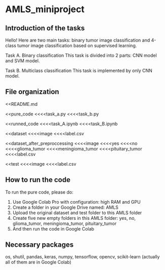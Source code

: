 # AMLS_miniproject

## Introduction of the tasks
Hello! Here are two main tasks: binary tumor image classification and 4-class tumor image classification based on supervised learning.

Task A. Binary classification
This task is divided into 2 parts: CNN model and SVM model.

Task B. Multiclass classification
This task is implemented by only CNN model.

## File organization

<<README.md

<<pure_code
<<<<task_a.py
<<<<task_b.py

<<runned_code
<<<<task_A.ipynb
<<<<task_B.ipynb

<<dataset
<<<<image
<<<<label.csv

<<dataset_after_preproccessing
<<<<image
<<<<yes
<<<<no
<<<<glioma_tumor
<<<<meningioma_tumor
<<<<pituitary_tumor
<<<<label.csv

<<test
<<<<image
<<<<label.csv

## How to run the code
To run the pure code, please do:
1. Use Google Colab Pro with configuration: high RAM and GPU
2. Create a folder in your Google Drive named: AMLS
3. Upload the original dataset and test folder to this AMLS folder
4. Create five new empty folders in this AMLS folder: yes, no, glioma_tumor, meningioma_tumor, pituitary_tumor
5. And then run the code in Google Colab

## Necessary packages
os, shutil, pandas, keras, numpy, tensorflow, opencv, scikit-learn (actually all of them are in Google Colab)
